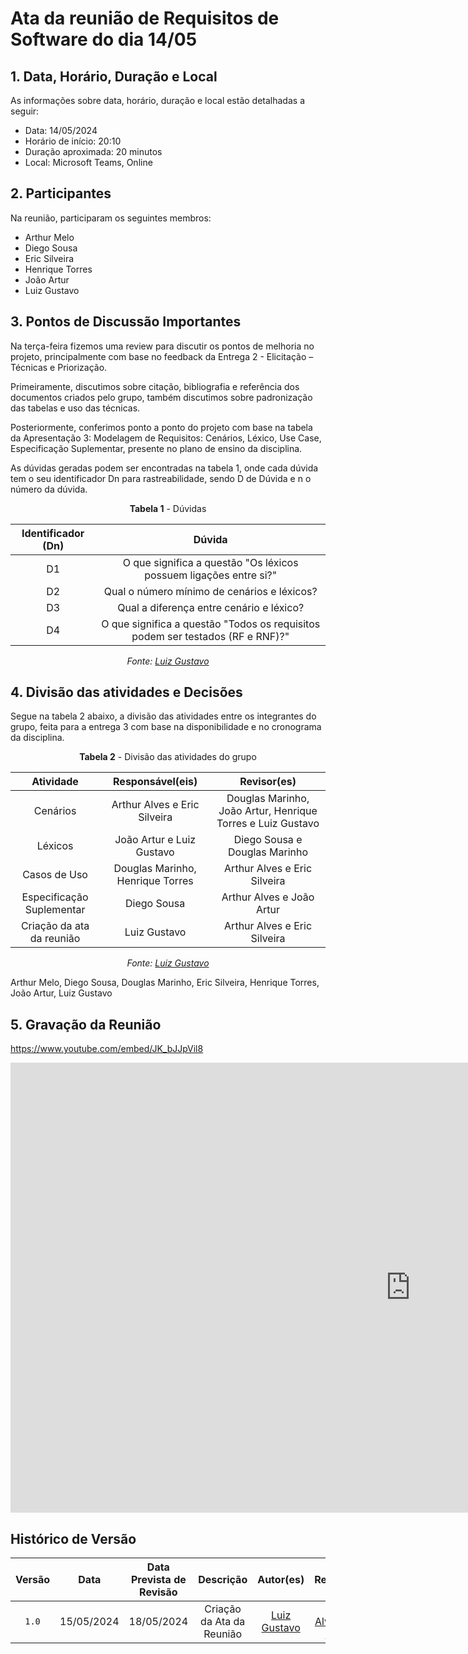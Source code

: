 # Ata da reunião de Requisitos de Software do dia 14/05

## 1. Data, Horário, Duração e Local
As informações sobre data, horário, duração e local estão detalhadas a seguir:

- Data: 14/05/2024
- Horário de início: 20:10
- Duração aproximada: 20 minutos
- Local: Microsoft Teams, Online

## 2. Participantes
Na reunião, participaram os seguintes membros:

- Arthur Melo
- Diego Sousa
- Eric Silveira
- Henrique Torres
- João Artur
- Luiz Gustavo

## 3. Pontos de Discussão Importantes
Na terça-feira fizemos uma review para discutir os pontos de melhoria no projeto, principalmente com base no feedback da Entrega 2 - Elicitação – Técnicas e Priorização. 

Primeiramente, discutimos sobre citação, bibliografia e referência dos documentos criados pelo grupo, também discutimos sobre padronização das tabelas e uso das técnicas.

Posteriormente, conferimos ponto a ponto do projeto com base na tabela da Apresentação 3: Modelagem de Requisitos: Cenários, Léxico, Use Case, Especificação Suplementar, presente no plano de ensino da disciplina.

As dúvidas geradas podem ser encontradas na tabela 1, onde cada dúvida tem o seu identificador Dn para rastreabilidade, sendo D de Dúvida e n o número da dúvida.

<center>

**Tabela 1** - Dúvidas

| Identificador (Dn) | Dúvida |
| :------: | :----------: |
| D1 | O que significa a questão "Os léxicos possuem ligações entre si?" | 
| D2 | Qual o número mínimo de cenários e léxicos? |
| D3 | Qual a diferença entre cenário e léxico? |
| D4 | O que significa a questão "Todos os requisitos podem ser testados (RF e RNF)?" |

_Fonte: [Luiz Gustavo](https://github.com/LuizGust4vo)_

</center>

## 4. Divisão das atividades e Decisões
Segue na tabela 2 abaixo, a divisão das atividades entre os integrantes do grupo, feita para a entrega 3 com base na disponibilidade e no cronograma da disciplina.

<center>

**Tabela 2** - Divisão das atividades do grupo

| Atividade | Responsável(eis) | Revisor(es) |
| :------: | :------: | :------: |
| Cenários | Arthur Alves e Eric Silveira | Douglas Marinho, João Artur, Henrique Torres e Luiz Gustavo |
| Léxicos | João Artur e Luiz Gustavo | Diego Sousa e Douglas Marinho |
| Casos de Uso | Douglas Marinho, Henrique Torres | Arthur Alves e Eric Silveira | 
| Especificação Suplementar | Diego Sousa | Arthur Alves e João Artur |
| Criação da ata da reunião | Luiz Gustavo | Arthur Alves e Eric Silveira |

_Fonte: [Luiz Gustavo](https://github.com/LuizGust4vo)_

</center>

Arthur Melo, Diego Sousa, Douglas Marinho, Eric Silveira, Henrique Torres, João Artur, Luiz Gustavo

## 5. Gravação da Reunião
https://www.youtube.com/embed/JK_bJJpVil8
<iframe width="1280" height="720" src="https://www.youtube.com/embed/kcFM4ifVa04" title="4ª Reunão - Grupo 01 (Diário Oficial da União) - Requisitos de Software" frameborder="0" allow="accelerometer; autoplay; clipboard-write; encrypted-media; gyroscope; picture-in-picture; web-share" referrerpolicy="strict-origin-when-cross-origin" allowfullscreen></iframe>

## <a> Histórico de Versão </a>

| Versão | Data | Data Prevista de Revisão | Descrição | Autor(es) | Revisor(es) |
| :------: | :----------: | :-----------: | :-----------: | :---------: | :---------: |
| `1.0` | 15/05/2024 | 18/05/2024 | Criação da Ata da Reunião | [Luiz Gustavo](https://github.com/LuizGust4vo) | [Arthur Alves](https://github.com/arthrok) e [Eric Silveira](https://github.com/ericbky) |
